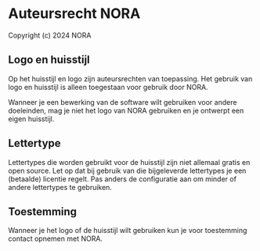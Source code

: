 # Auteursrecht NORA

Copyright (c) 2024 NORA

## Logo en huisstijl

Op het huisstijl en logo zijn auteursrechten van toepassing. Het gebruik van logo en huisstijl is alleen toegestaan voor gebruik door NORA.

Wanneer je een bewerking van de software wilt gebruiken voor andere doeleinden, mag je niet het logo van NORA gebruiken en je ontwerpt een eigen huisstijl.

## Lettertype

Lettertypes die worden gebruikt voor de huisstijl zijn niet allemaal gratis en open source. Let op dat bij gebruik van die bijgeleverde lettertypes je een (betaalde) licentie regelt. Pas anders de configuratie aan om minder of andere lettertypes te gebruiken.

## Toestemming

Wanneer je het logo of de huisstijl wilt gebruiken kun je voor toestemming contact opnemen met NORA.
